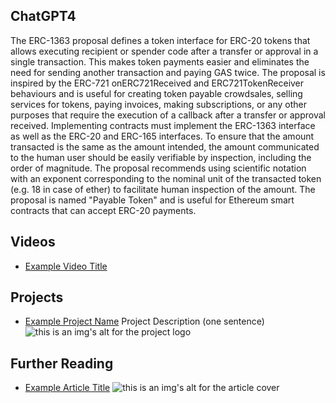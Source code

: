 ## ChatGPT4

The ERC-1363 proposal defines a token interface for ERC-20 tokens that allows executing recipient or spender code after a transfer or approval in a single transaction. This makes token payments easier and eliminates the need for sending another transaction and paying GAS twice. The proposal is inspired by the ERC-721 onERC721Received and ERC721TokenReceiver behaviours and is useful for creating token payable crowdsales, selling services for tokens, paying invoices, making subscriptions, or any other purposes that require the execution of a callback after a transfer or approval received. Implementing contracts must implement the ERC-1363 interface as well as the ERC-20 and ERC-165 interfaces. To ensure that the amount transacted is the same as the amount intended, the amount communicated to the human user should be easily verifiable by inspection, including the order of magnitude. The proposal recommends using scientific notation with an exponent corresponding to the nominal unit of the transacted token (e.g. 18 in case of ether) to facilitate human inspection of the amount. The proposal is named "Payable Token" and is useful for Ethereum smart contracts that can accept ERC-20 payments.

## Videos

- [Example Video Title](https://www.youtube.com/watch?v=TDGq4aeevgY)

## Projects

- [Example Project Name](https://xxxx.xxx/xxxxx) Project Description (one sentence) ![this is an img's alt for the project logo](https://xxxx.xxx/project-logo.xxx)

## Further Reading

- [Example Article Title](https://xxxx.xxx/xxxxx) ![this is an img's alt for the article cover](https://xxxx.xxx/article-cover.xxx)
